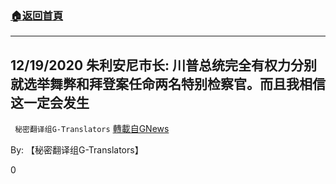 ###  [:house:返回首頁](https://github.com/ourhimalayas/txt)
---

## 12/19/2020 朱利安尼市长: 川普总统完全有权力分别就选举舞弊和拜登案任命两名特别检察官。而且我相信这一定会发生
` 秘密翻译组G-Translators` [轉載自GNews](https://gnews.org/zh-hans/671712/)

By: 【秘密翻译组G-Translators】

0
